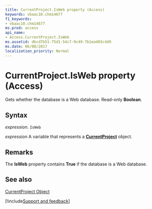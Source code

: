 ```yaml
---
title: CurrentProject.IsWeb property (Access)
keywords: vbaac10.chm14677
f1_keywords:
- vbaac10.chm14677
ms.prod: access
api_name:
- Access.CurrentProject.IsWeb
ms.assetid: dbcd7b51-75d1-54c7-9c49-7b1ea403c4d9
ms.date: 06/08/2017
localization_priority: Normal
---
```



# CurrentProject.IsWeb property (Access)

Gets whether the database is a Web database. Read-only  **Boolean**.


## Syntax

_expression_. `IsWeb`

_expression_ A variable that represents a **[CurrentProject](Access.CurrentProject.md)** object.


## Remarks

The  **IsWeb** property contains **True** if the database is a Web database.


## See also


[CurrentProject Object](Access.CurrentProject.md)

[!include[Support and feedback](~/includes/feedback-boilerplate.md)]